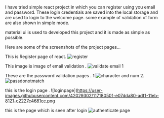 I have tried simple react project in which you can register using you email and password. These login credentials are saved into the local storage and are used to login to the welcome page. some example of validation of form are also shown in simple mode.

material ui is used to developed this project and it is made as simple as possible. 

Here are some of the screenshots of the project pages...

This is Register page of react.
![register](https://user-images.githubusercontent.com/42029302/117180268-a4e31080-adf1-11eb-85e6-eb3c1f351f91.png)

This image is image of email validation .
![validate email 1](https://user-images.githubusercontent.com/42029302/117180333-b4625980-adf1-11eb-9b3f-9f0bb7df2c06.png)

These are the password validation pages .
1.![character and num](https://user-images.githubusercontent.com/42029302/117180373-be845800-adf1-11eb-8b14-851b2e0a4fae.png)
2.![passdonotmatch](https://user-images.githubusercontent.com/42029302/117180410-c8a65680-adf1-11eb-9a70-8200d7972e5a.png)

this is the login page .
![loginpage](https://user-images.githubusercontent.com/42029302/117180501-e07dda80-adf1-11eb-8121-c2227c4681cc.png

this is the page which is seen after login
![authenticate page](https://user-images.githubusercontent.com/42029302/117180522-e4a9f800-adf1-11eb-8204-f47987d8decc.png)

